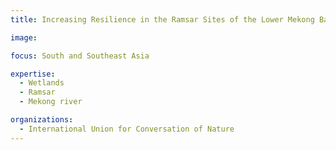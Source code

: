 ```yaml
---
title: Increasing Resilience in the Ramsar Sites of the Lower Mekong Basin

image: 

focus: South and Southeast Asia

expertise:
  - Wetlands
  - Ramsar
  - Mekong river

organizations:
  - International Union for Conversation of Nature
---
```


